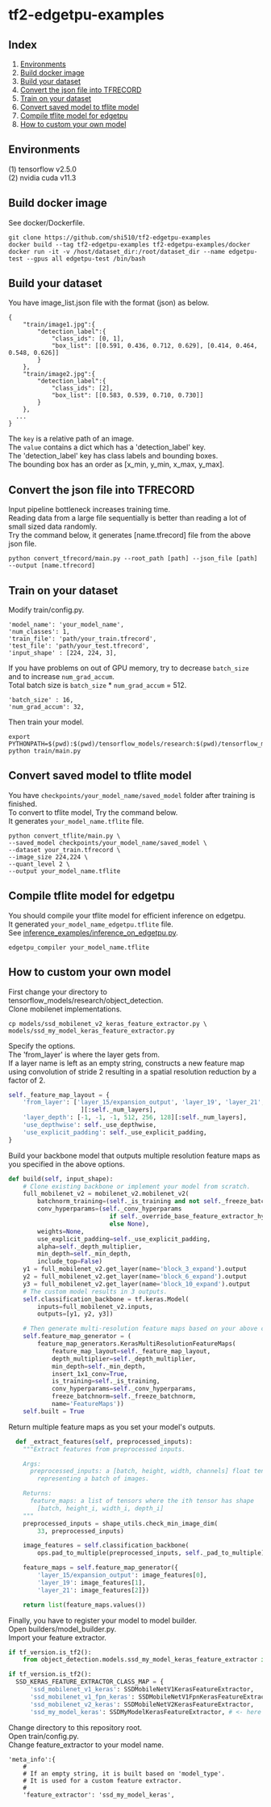 # tf2-edgetpu-examples

## Index
1. [Environments](#Environments)
2. [Build docker image](#Build-docker-image)
3. [Build your dataset](#Build-your-dataset)
4. [Convert the json file into TFRECORD](#Convert-the-json-file-into-TFRECORD)
5. [Train on your dataset](#Train-on-your-dataset)
6. [Convert saved model to tflite model](#Convert-saved-model-to-tflite-model)
7. [Compile tflite model for edgetpu](#Compile-tflite-model-for-edgetpu)
8. [How to custom your own model](#How-to-custom-your-own-model)

## Environments
(1) tensorflow v2.5.0  
(2) nvidia cuda v11.3  

## Build docker image
See docker/Dockerfile.  
```
git clone https://github.com/shi510/tf2-edgetpu-examples
docker build --tag tf2-edgetpu-examples tf2-edgetpu-examples/docker
docker run -it -v /host/dataset_dir:/root/dataset_dir --name edgetpu-test --gpus all edgetpu-test /bin/bash
```

## Build your dataset
You have image_list.json file with the format (json) as below.  
```
{
    "train/image1.jpg":{
        "detection_label":{
            "class_ids": [0, 1],
            "box_list": [[0.591, 0.436, 0.712, 0.629], [0.414, 0.464, 0.548, 0.626]]
        }
    },
    "train/image2.jpg":{
        "detection_label":{
            "class_ids": [2],
            "box_list": [[0.583, 0.539, 0.710, 0.730]]
        }
    },
  ...
}
```
The `key` is a relative path of an image.   
The `value` contains a dict which has a 'detection_label' key.  
The 'detection_label' key has class labels and bounding boxes.  
The bounding box has an order as [x_min, y_min, x_max, y_max].  

## Convert the json file into TFRECORD
Input pipeline bottleneck increases training time.  
Reading data from a large file sequentially is better than reading a lot of small sized data randomly.  
Try the command below, it generates [name.tfrecord] file from the above json file.  
```
python convert_tfrecord/main.py --root_path [path] --json_file [path] --output [name.tfrecord]
```

## Train on your dataset
Modify train/config.py.  
```
'model_name': 'your_model_name',
'num_classes': 1,
'train_file': 'path/your_train.tfrecord',
'test_file': 'path/your_test.tfrecord',
'input_shape' : [224, 224, 3],
```
If you have problems on out of GPU memory, try to decrease `batch_size` and to increase `num_grad_accum`.  
Total batch size is `batch_size` * `num_grad_accum` = 512.  
```
'batch_size' : 16,
'num_grad_accum': 32,
```
Then train your model.  
```
export PYTHONPATH=$(pwd):$(pwd)/tensorflow_models/research:$(pwd)/tensorflow_models
python train/main.py
```

## Convert saved model to tflite model
You have `checkpoints/your_model_name/saved_model` folder after training is finished.  
To convert to tflite model, Try the command below.  
It generates `your_model_name.tflite` file.  
```
python convert_tflite/main.py \
--saved_model checkpoints/your_model_name/saved_model \
--dataset your_train.tfrecord \
--image_size 224,224 \
--quant_level 2 \
--output your_model_name.tflite
```

## Compile tflite model for edgetpu
You should compile your tflite model for efficient inference on edgetpu.  
It generated `your_model_name_edgetpu.tflite` file.  
See [inference_examples/inference_on_edgetpu.py](inference_examples/inference_on_edgetpu.py).  
```
edgetpu_compiler your_model_name.tflite
```

## How to custom your own model
First change your directory to tensorflow_models/research/object_detection.  
Clone mobilenet implementations.  
```
cp models/ssd_mobilenet_v2_keras_feature_extractor.py \
models/ssd_my_model_keras_feature_extractor.py
```

Specify the options.  
The 'from_layer' is where the layer gets from.  
If a layer name is left as an empty string, constructs a new feature map
using convolution of stride 2 resulting in a spatial resolution reduction by a factor of 2.

```python
self._feature_map_layout = {
    'from_layer': ['layer_15/expansion_output', 'layer_19', 'layer_21', '', '', ''
                    ][:self._num_layers],
    'layer_depth': [-1, -1, -1, 512, 256, 128][:self._num_layers],
    'use_depthwise': self._use_depthwise,
    'use_explicit_padding': self._use_explicit_padding,
}
```

Build your backbone model that outputs multiple resolution feature maps as you specified in the above options.  
```python
def build(self, input_shape):
    # Clone existing backbone or implement your model from scratch.
    full_mobilenet_v2 = mobilenet_v2.mobilenet_v2(
        batchnorm_training=(self._is_training and not self._freeze_batchnorm),
        conv_hyperparams=(self._conv_hyperparams
                            if self._override_base_feature_extractor_hyperparams
                            else None),
        weights=None,
        use_explicit_padding=self._use_explicit_padding,
        alpha=self._depth_multiplier,
        min_depth=self._min_depth,
        include_top=False)
    y1 = full_mobilenet_v2.get_layer(name='block_3_expand').output
    y2 = full_mobilenet_v2.get_layer(name='block_6_expand').output
    y3 = full_mobilenet_v2.get_layer(name='block_10_expand').output
    # The custom model results in 3 outputs.
    self.classification_backbone = tf.keras.Model(
        inputs=full_mobilenet_v2.inputs,
        outputs=[y1, y2, y3])

    # Then generate multi-resolution feature maps based on your above configurations.
    self.feature_map_generator = (
        feature_map_generators.KerasMultiResolutionFeatureMaps(
            feature_map_layout=self._feature_map_layout,
            depth_multiplier=self._depth_multiplier,
            min_depth=self._min_depth,
            insert_1x1_conv=True,
            is_training=self._is_training,
            conv_hyperparams=self._conv_hyperparams,
            freeze_batchnorm=self._freeze_batchnorm,
            name='FeatureMaps'))
    self.built = True
```

Return multiple feature maps as you set your model's outputs.  
```python
  def _extract_features(self, preprocessed_inputs):
    """Extract features from preprocessed inputs.

    Args:
      preprocessed_inputs: a [batch, height, width, channels] float tensor
        representing a batch of images.

    Returns:
      feature_maps: a list of tensors where the ith tensor has shape
        [batch, height_i, width_i, depth_i]
    """
    preprocessed_inputs = shape_utils.check_min_image_dim(
        33, preprocessed_inputs)

    image_features = self.classification_backbone(
        ops.pad_to_multiple(preprocessed_inputs, self._pad_to_multiple))

    feature_maps = self.feature_map_generator({
        'layer_15/expansion_output': image_features[0],
        'layer_19': image_features[1],
        'layer_21': image_features[2]})

    return list(feature_maps.values())

```

Finally, you have to register your model to model builder.  
Open builders/model_builder.py.  
Import your feature extractor.  
```python
if tf_version.is_tf2():
    from object_detection.models.ssd_my_model_keras_feature_extractor import SSDMyModelKerasFeatureExtractor

if tf_version.is_tf2():
  SSD_KERAS_FEATURE_EXTRACTOR_CLASS_MAP = {
      'ssd_mobilenet_v1_keras': SSDMobileNetV1KerasFeatureExtractor,
      'ssd_mobilenet_v1_fpn_keras': SSDMobileNetV1FpnKerasFeatureExtractor,
      'ssd_mobilenet_v2_keras': SSDMobileNetV2KerasFeatureExtractor,
      'ssd_my_model_keras': SSDMyModelKerasFeatureExtractor, # <- here
```

Change directory to this repository root.  
Open train/config.py.  
Change feature_extractor to your model name.  
```
'meta_info':{
    #
    # If an empty string, it is built based on 'model_type'.
    # It is used for a custom feature extractor.
    #
    'feature_extractor': 'ssd_my_model_keras',
```
